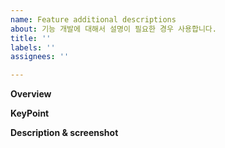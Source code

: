 ```yaml
---
name: Feature additional descriptions
about: 기능 개발에 대해서 설명이 필요한 경우 사용합니다.
title: ''
labels: ''
assignees: ''

---
```


**Overview**

**KeyPoint**

**Description & screenshot**
